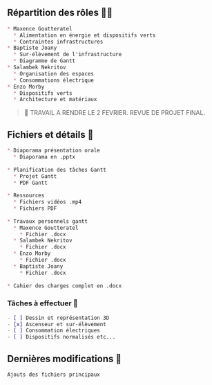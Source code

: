 ## Répartition des rôles :family_man_boy:

```markdown
* Maxence Goutteratel
  * Alimentation en énergie et dispositifs verts
  * Contraintes infrastructures
* Baptiste Joany
  * Sur-élèvement de l'infrastructure
  * Diagramme de Gantt
* Salambek Nekritov
  * Organisation des espaces
  * Consommations électrique
* Enzo Morby
  * Dispositifs verts
  * Architecture et matériaux
  ```

> :calendar: TRAVAIL A RENDRE LE 2 FEVRIER. REVUE DE PROJET FINAL.


## Fichiers et détails :open_file_folder:

```markdown
* Diaporama présentation orale
  * Diaporama en .pptx
  
* Planification des tâches Gantt
  * Projet Gantt
  * PDF Gantt
 
* Ressources
  * Fichiers vidéos .mp4
  * Fichiers PDF
  
* Travaux personnels gantt
  * Maxence Goutteratel
    * Fichier .docx
  * Salambek Nekritov
    * Fichier .docx
  * Enzo Morby
    * Fichier .docx
  * Baptiste Joany
    * Fichier .docx
    
* Cahier des charges complet en .docx
```

### Tâches à effectuer :pushpin:

```markdown
- [ ] Dessin et représentation 3D
- [x] Ascenseur et sur-élèvement
- [ ] Consommation électriques
- [ ] Dispositifs normalisés etc...
```

## Dernières modifications :loudspeaker:

```
Ajouts des fichiers principaux
```
